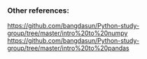 ### Other references:

https://github.com/bangdasun/Python-study-group/tree/master/intro%20to%20numpy
https://github.com/bangdasun/Python-study-group/tree/master/intro%20to%20pandas
